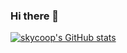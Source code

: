 ### Hi there 👋

<!--
**skycoop/skycoop** is a ✨ _special_ ✨ repository because its `README.md` (this file) appears on your GitHub profile.

Here are some ideas to get you started:

- 🔭 I’m currently working on ...
- 🌱 I’m currently learning ...
- 👯 I’m looking to collaborate on ...
- 🤔 I’m looking for help with ...
- 💬 Ask me about ...
- 📫 How to reach me: ...
- 😄 Pronouns: ...
- ⚡ Fun fact: ...
-->

[![skycoop's GitHub stats](https://github-readme-stats.vercel.app/api?username=skycoop&count_private=truea&show_icons=true&theme=radical&custom_title=Personal%20Stats)](https://github.com/anuraghazra/github-readme-stats)
